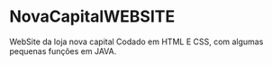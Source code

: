 # NovaCapitalWEBSITE
WebSite da loja nova capital
Codado em HTML E CSS, com algumas pequenas funções em JAVA.

